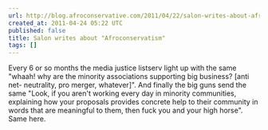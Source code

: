 ```yaml
---
url: http://blog.afroconservative.com/2011/04/22/salon-writes-about-afroconservatism.aspx?ref=rss
created_at: 2011-04-24 05:22 UTC
published: false
title: Salon writes about "Afroconservatism"
tags: []
---
```


Every 6 or so months the media justice listserv light up with the same "whaah! why are the minority associations supporting big business? [anti net- neutrality, pro merger, whatever]". And finally the big guns send the same "Look, if you aren't working every day in minority communities, explaining how your proposals provides concrete help to their community in words that are meaningful to them, then fuck you and your high horse". Same here.
